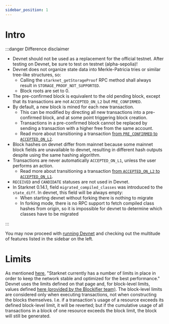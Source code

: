 ```yaml
---
sidebar_position: 1
---
```


# Intro

:::danger Difference disclaimer

- Devnet should not be used as a replacement for the official testnet. After testing on Devnet, be sure to test on testnet (alpha-sepolia)!
- Devnet does not organize state data into Merkle-Patricia tries or similar tree-like structures, so:
  - Calling the `starknet_getStorageProof` RPC method shall always result in `STORAGE_PROOF_NOT_SUPPORTED`.
  - Block roots are set to 0.
- The pre-confirmed block is equivalent to the old pending block, except that its transactions are not `ACCEPTED_ON_L2` but `PRE_CONFIRMED`.
- By default, a new block is mined for each new transaction.
  - This can be modified by directing all new transactions into a pre-confirmed block, and at some point triggering block creation.
  - Transactions in a pre-confirmed block cannot be replaced by sending a transaction with a higher free from the same account.
  - Read more about transitioning a transaction [from `PRE_CONFIRMED` to `ACCEPTED_ON_L2`](./blocks#creating-blocks-on-demand).
- Block hashes on devnet differ from mainnet because some mainnet block fields are unavailable to devnet, resulting in different hash outputs despite using the same hashing algorithm.
- Transactions are never automatically `ACCEPTED_ON_L1`, unless the user performs an action.
  - Read more about transitioning a transaction [from `ACCEPTED_ON_L2` to `ACCEPTED_ON_L1`](./blocks#accepting-blocks-on-l1).
- `RECEIVED` and `CANDIDATE` statuses are not used in Devnet.
- In Starknet 0.14.1, field `migrated_compiled_classes` was introduced to the `state_diff`. In devnet, this field will be always empty:
  - When starting devnet without forking there is nothing to migrate
  - In forking mode, there is no RPC support to fetch compiled class hashes from origin, so it is impossible for devnet to determine which classes have to be migrated

:::

You may now proceed with [running Devnet](./running/install) and checking out the multitude of features listed in the sidebar on the left.

# Limits

As mentioned [here](https://docs.starknet.io/tools/limits-and-triggers/), "Starknet currently has a number of limits in place in order to keep the network stable and optimized for the best performance." Devnet uses the limits defined on that page and, for block-level limits, values defined [here (provided by the Blockifier team)](https://github.com/0xSpaceShard/starknet-devnet/blob/main/crates/starknet-devnet-core/src/utils.rs). The block-level limits are considered only when executing transactions, not when constructing the blocks themselves. I.e. if a transaction's usage of a resource exceeds its defined block-level limit, it will be reverted; but if the cumulative usage of all transactions in a block of one resource exceeds the block limit, the block will still be generated.
